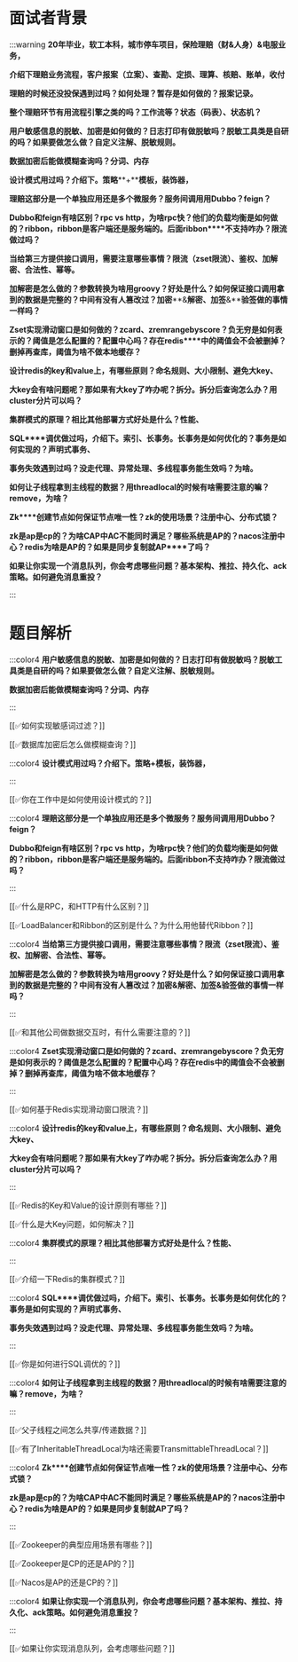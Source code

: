 # 面试者背景


:::warning
**20年毕业，软工本科，城市停车项目，保险理赔（财&人身）&电服业务，**

**介绍下理赔业务流程，客户报案（立案）、查勘、定损、理算、核赔、账单，收付**

**理赔的时候还没投保遇到过吗？如何处理？暂存是如何做的？报案记录。**

**整个理赔环节有用流程引擎之类的吗？工作流等？状态（码表）、状态机？**

**用户敏感信息的脱敏、加密是如何做的？日志打印有做脱敏吗？脱敏工具类是自研的吗？如果要做怎么做？自定义注解、脱敏规则。**

**数据加密后能做模糊查询吗？分词、内存**

**设计模式用过吗？介绍下。策略****+****模板，装饰器，**

**理赔这部分是一个单独应用还是多个微服务？服务间调用用****Dubbo****？****feign****？**

**Dubbo****和****feign****有啥区别？****rpc vs http****，为啥****rpc****快？他们的负载均衡是如何做的？****ribbon****，****ribbon****是客户端还是服务端的。后面****ribbon****不支持咋办？限流做过吗？**

**当给第三方提供接口调用，需要注意哪些事情？限流（****zset****限流）、鉴权、加解密、合法性、幂等。**

**加解密是怎么做的？参数转换为啥用****groovy****？好处是什么？如何保证接口调用拿到的数据是完整的？中间有没有人篡改过？加密****&****解密、加签****&****验签做的事情一样吗？**

**Zset****实现滑动窗口是如何做的？****zcard****、****zremrangebyscore****？负无穷是如何表示的？阈值是怎么配置的？配置中心吗？存在****redis****中的阈值会不会被删掉？删掉再查库，阈值为啥不做本地缓存？**

**设计****redis****的****key****和****value****上，有哪些原则？命名规则、大小限制、避免大****key****、**

**大****key****会有啥问题呢？那如果有大****key****了咋办呢？拆分。拆分后查询怎么办？用****cluster****分片可以吗？**

**集群模式的原理？相比其他部署方式好处是什么？性能、**

**SQL****调优做过吗，介绍下。索引、长事务。长事务是如何优化的？事务是如何实现的？声明式事务、**

**事务失效遇到过吗？没走代理、异常处理、多线程事务能生效吗？为啥。**

**如何让子线程拿到主线程的数据？用****threadlocal****的时候有啥需要注意的嘛？****remove****，为啥？**

**Zk****创建节点如何保证节点唯一性？****zk****的使用场景？注册中心、分布式锁？**

**zk****是****ap****是****cp****的？为啥****CAP****中****AC****不能同时满足？哪些系统是****AP****的？****nacos****注册中心？****redis****为啥是****AP****的？如果是同步复制就****AP****了吗？**

**如果让你实现一个消息队列，你会考虑哪些问题？基本架构、推拉、持久化、ack策略。如何避免消息重投？**

:::

# 题目解析




:::color4
**用户敏感信息的脱敏、加密是如何做的？日志打印有做脱敏吗？脱敏工具类是自研的吗？如果要做怎么做？自定义注解、脱敏规则。**

**数据加密后能做模糊查询吗？分词、内存**

:::



[[✅如何实现敏感词过滤？]]



[[✅数据库加密后怎么做模糊查询？]]





:::color4
**设计模式用过吗？介绍下。策略+模板，装饰器，**

:::



[[✅你在工作中是如何使用设计模式的？]]



:::color4
**理赔这部分是一个单独应用还是多个微服务？服务间调用用****Dubbo****？****feign****？**

**Dubbo和feign有啥区别？rpc vs http，为啥rpc快？他们的负载均衡是如何做的？ribbon，ribbon是客户端还是服务端的。后面ribbon不支持咋办？限流做过吗？**

:::



[[✅什么是RPC，和HTTP有什么区别？]]



[[✅LoadBalancer和Ribbon的区别是什么？为什么用他替代Ribbon？]]



:::color4
**当给第三方提供接口调用，需要注意哪些事情？限流（****zset****限流）、鉴权、加解密、合法性、幂等。**

**加解密是怎么做的？参数转换为啥用groovy？好处是什么？如何保证接口调用拿到的数据是完整的？中间有没有人篡改过？加密&解密、加签&验签做的事情一样吗？**

:::



[[✅和其他公司做数据交互时，有什么需要注意的？]]





:::color4
**Zset实现滑动窗口是如何做的？zcard、zremrangebyscore？负无穷是如何表示的？阈值是怎么配置的？配置中心吗？存在redis中的阈值会不会被删掉？删掉再查库，阈值为啥不做本地缓存？**

:::



[[✅如何基于Redis实现滑动窗口限流？]]





:::color4
**设计****redis****的****key****和****value****上，有哪些原则？命名规则、大小限制、避免大****key****、**

**大key会有啥问题呢？那如果有大key了咋办呢？拆分。拆分后查询怎么办？用cluster分片可以吗？**

:::



[[✅Redis的Key和Value的设计原则有哪些？]]



[[✅什么是大Key问题，如何解决？]]



:::color4
**集群模式的原理？相比其他部署方式好处是什么？性能、**

:::





[[✅介绍一下Redis的集群模式？]]



:::color4
**SQL****调优做过吗，介绍下。索引、长事务。长事务是如何优化的？事务是如何实现的？声明式事务、**

**事务失效遇到过吗？没走代理、异常处理、多线程事务能生效吗？为啥。**

:::



[[✅你是如何进行SQL调优的？]]



:::color4
**如何让子线程拿到主线程的数据？用threadlocal的时候有啥需要注意的嘛？remove，为啥？**

:::



[[✅父子线程之间怎么共享/传递数据？]]



[[✅有了InheritableThreadLocal为啥还需要TransmittableThreadLocal？]]





:::color4
**Zk****创建节点如何保证节点唯一性？****zk****的使用场景？注册中心、分布式锁？**

**zk是ap是cp的？为啥CAP中AC不能同时满足？哪些系统是AP的？nacos注册中心？redis为啥是AP的？如果是同步复制就AP了吗？**

:::



[[✅Zookeeper的典型应用场景有哪些？]]



[[✅Zookeeper是CP的还是AP的？]]



[[✅Nacos是AP的还是CP的？]]



:::color4
**如果让你实现一个消息队列，你会考虑哪些问题？基本架构、推拉、持久化、ack策略。如何避免消息重投？**

:::



[[✅如果让你实现消息队列，会考虑哪些问题？]]

